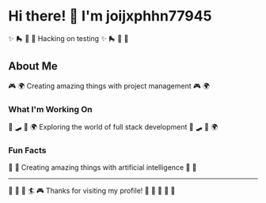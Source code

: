 # Hi there! 👋 I'm joijxphhn77945

✨ 🛼 🚣 🎱 Hacking on testing ✨ 🛼 🚣 🎱

## About Me
🎮 🌍 Creating amazing things with project management 🎮 🌍

### What I'm Working On
🎾 🛹 🏸 🌍 Exploring the world of full stack development 🎾 🛹 🏸 🌍

### Fun Facts
🏓 🎰 Creating amazing things with artificial intelligence 🏓 🎰

---
🎵 🌈 🎰 🏄 🎮 Thanks for visiting my profile! 🎽 🥊 🎰 🎱 🚵
